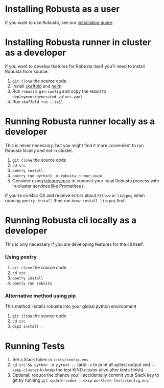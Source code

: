 # Installing Robusta as a user
If you want to use Robusta, see our [installation guide](https://robusta.dev/docs/getting-started/installing.html).

# Installing Robusta runner in cluster as a developer
If you want to develop features for Robusta itself you'll need to install Robusta from source:

1. `git clone` the source code. 
2. Install [skaffold](https://skaffold.dev/) and [helm](https://helm.sh/). 
3. Run `robusta gen-config` and copy the result to `deployment/generated_values.yaml`
4. Run `skaffold run --tail`

# Running Robusta runner locally as a developer
This is never necessary, but you might find it more convenient to run Robusta locally and not in cluster.

1. `git clone` the source code
2. `cd src`
3. `poetry install`
4. `poetry run python3 -m robusta.runner.main`
5. Consider using [telepresence](https://www.telepresence.io/) to connect your local Robusta process with in-cluster services like Prometheus.

If you're on Mac OS and receive errors about `Pillow` or `libjpeg` when running `poetry install` then run `brew install libjpeg` first.

# Running Robusta cli locally as a developer
This is only necessary if you are developing features for the cli itself.

### Using poetry
1. `git clone` the source code
2. `cd src`
3. `poetry install`
4. `poetry run robusta`

### Alternative method using pip
This method installs robusta into your global python environment

1. `git clone` the source code
2. `cd src`
3. `pip3 install .`

# Running Tests
1. Set a Slack token in `tests/config.env`
2. `cd src && python -m pytest ..` (add `-s` to print all pytest output and `--keep-cluster` to keep the test KIND cluster alive after tests finish) 
3. Optional: reduce the chance you'll accidentally commit your Slack key to git by running `git update-index --skip-worktree tests/config.env`